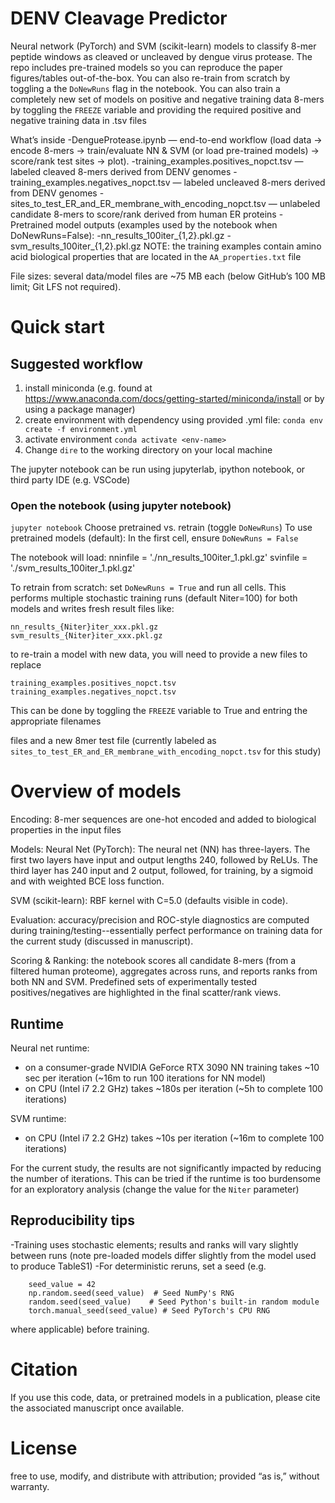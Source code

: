 # DENV Cleavage Predictor

Neural network (PyTorch) and SVM (scikit-learn) models to classify 8-mer peptide windows as cleaved or uncleaved by dengue virus protease.
The repo includes pre-trained models so you can reproduce the paper figures/tables out-of-the-box. You can also re-train from scratch by toggling a the `DoNewRuns` flag in the notebook. You can also train a completely new set of models on positive and negative training data 8-mers by toggling the `FREEZE` variable and providing the required positive and negative training data in .tsv files

What’s inside
-DengueProtease.ipynb — end-to-end workflow (load data → encode 8-mers → train/evaluate NN & SVM (or load pre-trained models) → score/rank test sites → plot).
-training_examples.positives_nopct.tsv — labeled cleaved 8-mers derived from DENV genomes
-training_examples.negatives_nopct.tsv — labeled uncleaved 8-mers derived from DENV genomes
-sites_to_test_ER_and_ER_membrane_with_encoding_nopct.tsv — unlabeled candidate 8-mers to score/rank derived from human ER proteins
-Pretrained model outputs (examples used by the notebook when DoNewRuns=False):
-nn_results_100iter_{1,2}.pkl.gz
-svm_results_100iter_{1,2}.pkl.gz
NOTE: the training examples contain amino acid biological properties that are located in the `AA_properties.txt` file

File sizes: several data/model files are ~75 MB each (below GitHub’s 100 MB limit; Git LFS not required).

# Quick start
## Suggested workflow
1) install miniconda (e.g. found at https://www.anaconda.com/docs/getting-started/miniconda/install or by using a package manager)
2) create environment with dependency using provided .yml file:
`conda env create -f environment.yml`
3) activate environment
`conda activate <env-name>`
4) Change `dire` to the working directory on your local machine

The jupyter notebook can be run using jupyterlab, ipython notebook, or third party IDE (e.g. VSCode)

### Open the notebook (using jupyter notebook)
`jupyter notebook`
Choose pretrained vs. retrain (toggle `DoNewRuns`)
To use pretrained models (default): In the first cell, ensure `DoNewRuns = False`


The notebook will load:
nninfile = './nn_results_100iter_1.pkl.gz'
svinfile = './svm_results_100iter_1.pkl.gz'

To retrain from scratch: set `DoNewRuns = True`
and run all cells. This performs multiple stochastic training runs (default Niter=100) for both models and writes fresh result files like:
```
nn_results_{Niter}iter_xxx.pkl.gz
svm_results_{Niter}iter_xxx.pkl.gz
```

to re-train a model with new data, you will need to provide a new files to replace
```
training_examples.positives_nopct.tsv
training_examples.negatives_nopct.tsv
```
This can be done by toggling the `FREEZE` variable to True and entring the appropriate filenames
 
files and a new 8mer test file (currently labeled as  `sites_to_test_ER_and_ER_membrane_with_encoding_nopct.tsv` for this study)

# Overview of models
Encoding: 8-mer sequences are one-hot encoded and added to biological properties in the input files

Models:
Neural Net (PyTorch): The neural net (NN) has three-layers. The first two layers have input and output lengths 240, followed by ReLUs. The third layer has 240 input and 2 output, followed, for training, by a sigmoid and with weighted BCE loss function.

SVM (scikit-learn): RBF kernel with C=5.0 (defaults visible in code).

Evaluation: accuracy/precision and ROC-style diagnostics are computed during training/testing--essentially perfect performance on training data for the current study (discussed in manuscript).

Scoring & Ranking: the notebook scores all candidate 8-mers (from a filtered human proteome), aggregates across runs, and reports ranks from both NN and SVM. Predefined sets of experimentally tested positives/negatives are highlighted in the final scatter/rank views.

## Runtime
Neural net runtime:
- on a consumer-grade NVIDIA GeForce RTX 3090 NN training takes ~10 sec per iteration (~16m to run 100 iterations for NN model)
- on CPU (Intel i7 2.2 GHz) takes ~180s per iteration (~5h to complete 100 iterations)

SVM runtime:
- on CPU (Intel i7 2.2 GHz) takes ~10s per iteration (~16m to complete 100 iterations)

For the current study, the results are not significantly impacted by reducing the number of iterations. This can be tried if the runtime is too burdensome for an exploratory analysis (change the value for the `Niter` parameter)

## Reproducibility tips
-Training uses stochastic elements; results and ranks will vary slightly between runs (note pre-loaded models differ slightly from the model used to produce TableS1)
-For deterministic reruns, set a seed (e.g. 
```
    seed_value = 42
    np.random.seed(seed_value)  # Seed NumPy's RNG
    random.seed(seed_value)    # Seed Python's built-in random module
    torch.manual_seed(seed_value) # Seed PyTorch's CPU RNG
```
where applicable) before training.


# Citation

If you use this code, data, or pretrained models in a publication, please cite the associated manuscript once available.

# License
free to use, modify, and distribute with attribution; provided “as is,” without warranty.
